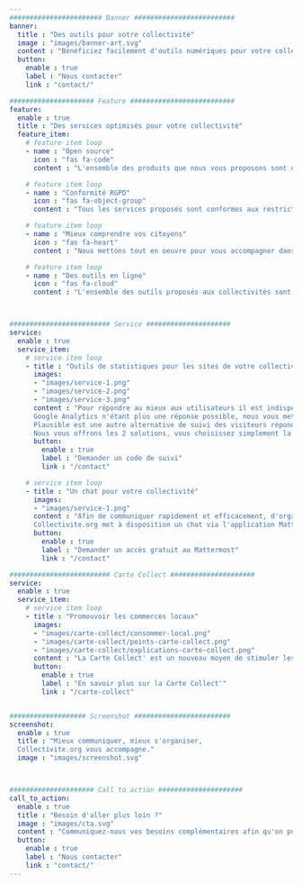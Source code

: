 ```yaml
---
####################### Banner #########################
banner:
  title : "Des outils pour votre collectivité"
  image : "images/banner-art.svg"
  content : "Bénéficiez facilement d'outils numériques pour votre collectivité."
  button:
    enable : true
    label : "Nous contacter"
    link : "contact/"

##################### Feature ##########################
feature:
  enable : true
  title : "Des services optimisés pour votre collectivité"
  feature_item:
    # feature item loop
    - name : "Open source"
      icon : "fas fa-code"
      content : "L'ensemble des produits que nous vous proposons sont open source"

    # feature item loop
    - name : "Conformité RGPD"
      icon : "fas fa-object-group"
      content : "Tous les services proposés sont conformes aux restrictions de sécurité et RGPD. Hébergé en France, bien sûr !"

    # feature item loop
    - name : "Mieux comprendre vos citoyens"
      icon : "fas fa-heart"
      content : "Nous mettons tout en oeuvre pour vous accompagner dans vos outils aux citoyens"

    # feature item loop
    - name : "Des outils en ligne"
      icon : "fas fa-cloud"
      content : "L'ensemble des outils proposés aux collectivités sont hébergés et utilisables sans connaissances poussées."



######################### Service #####################
service:
  enable : true
  service_item:
    # service item loop
    - title : "Outils de statistiques pour les sites de votre collectivité"
      images:
      - "images/service-1.png"
      - "images/service-2.png"
      - "images/service-3.png"
      content : "Pour répondre au mieux aux utilisateurs il est indispensable de connaitre les besoins réels des visiteurs par des statistiques de visites.
      Google Analytics n'étant plus une réponse possible, nous vous mettons en place un accès à  Matomo, une est une solution de suivi des visiteurs complète et de _tracking_, conforme à la RGPD.
      Plausible est une autre alternative de suivi des visiteurs répondant aux confirmités RGPD.
      Nous vous offrons les 2 solutions, vous choisissez simplement la solution qui vous ressemble."
      button:
        enable : true
        label : "Demander un code de suivi"
        link : "/contact"

    # service item loop
    - title : "Un chat pour votre collectivité"
      images:
      - "images/service-1.png"
      content : "Afin de communiquer rapidement et efficacement, d'organiser en fonction des différents service de votre territoire, ou de communiquer sur des projets avec d'autres territoires, le chat s'avère une réponse efficace.
      Collectivite.org met à disposition un chat via l'application Mattermost. Disponible sur en ligne sur ordinateur ou à installer sur votre téléphone mobile (iPhone / Android) vous pourrez garder le contact, échanger des liens, des fichiers, et mieux organiser votre communication en interne."
      button:
        enable : true
        label : "Demander un accès gratuit au Mattermost"
        link : "/contact"

######################### Carte Collect #####################
service:
  enable : true
  service_item:
    # service item loop
    - title : "Promouvoir les commerces locaux"
      images:
      - "images/carte-collect/consommer-local.png"
      - "images/carte-collect/points-carte-collect.png"
      - "images/carte-collect/explications-carte-collect.png"
      content : "La Carte Collect' est un nouveau moyen de stimuler les achats locaux et de promouvoir le commerce de proximité. C'est une nouvelle génération de carte de fidélité qui permet à un client de collecter ses points chez les différents commerçants."
      button:
        enable : true
        label : "En savoir plus sur la Carte Collect'"
        link : "/carte-collect"


################### Screenshot ########################
screenshot:
  enable : true
  title : "Mieux communiquer, mieux s'organiser,
  Collectivite.org vous accompagne."
  image : "images/screenshot.svg"



##################### Call to action #####################
call_to_action:
  enable : true
  title : "Besoin d'aller plus loin ?"
  image : "images/cta.svg"
  content : "Communiquez-nous vos besoins complémentaires afin qu'on puisse les étudier au mieux et envisager de vous proposer les solutions très prochainement."
  button:
    enable : true
    label : "Nous contacter"
    link : "contact/"
---
```

